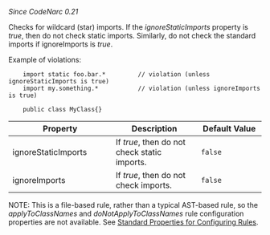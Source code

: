 *Since CodeNarc 0.21*

Checks for wildcard (star) imports. If the *ignoreStaticImports*
property is *true*, then do not check static imports. Similarly, do not
check the standard imports if ignoreImports is *true*.

Example of violations:

        import static foo.bar.*         // violation (unless ignoreStaticImports is true)
        import my.something.*           // violation (unless ignoreImports is true)

        public class MyClass{}

<table>
<colgroup>
<col style="width: 40%" />
<col style="width: 33%" />
<col style="width: 25%" />
</colgroup>
<thead>
<tr>
<th>Property</th>
<th>Description</th>
<th>Default Value</th>
</tr>
</thead>
<tbody>
<tr>
<td>ignoreStaticImports</td>
<td>If <em>true</em>, then do not check static imports.</td>
<td><code>false</code></td>
</tr>
<tr>
<td>ignoreImports</td>
<td>If <em>true</em>, then do not check imports.</td>
<td><code>false</code></td>
</tr>
</tbody>
</table>

NOTE: This is a file-based rule, rather than a typical AST-based rule,
so the *applyToClassNames* and *doNotApplyToClassNames* rule
configuration properties are not available. See [Standard Properties for
Configuring
Rules](./codenarc-configuring-rules.html#standard-properties-for-configuring-rules).
